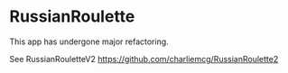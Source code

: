 # RussianRoulette

This app has undergone major refactoring.

See RussianRouletteV2 https://github.com/charliemcg/RussianRoulette2

